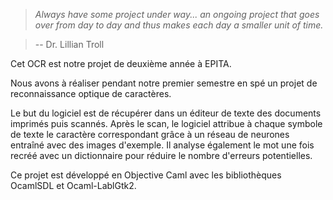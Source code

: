 > *Always have some project under way... an ongoing project that goes over from
> day to day and thus makes each day a smaller unit of time.*

> -- Dr. Lillian Troll


Cet OCR est notre projet de deuxième année à EPITA.

Nous avons à réaliser pendant notre premier semestre en spé un projet de
reconnaissance optique de caractères.

Le but du logiciel est de récupérer dans un éditeur de texte des documents
imprimés puis scannés. Après le scan, le logiciel attribue à chaque symbole de
texte le caractère correspondant grâce à un réseau de neurones entraîné avec
des images d'exemple. Il analyse également le mot une fois recréé avec un
dictionnaire pour réduire le nombre d'erreurs potentielles.

Ce projet est développé en Objective Caml avec les bibliothèques OcamlSDL et
Ocaml-LablGtk2.

